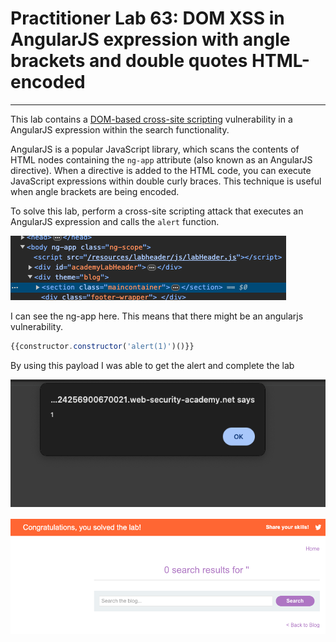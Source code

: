 # Practitioner Lab 63: DOM XSS in AngularJS expression with angle brackets and double quotes HTML-encoded

---

This lab contains a [DOM-based cross-site scripting](https://portswigger.net/web-security/cross-site-scripting/dom-based) vulnerability in a AngularJS expression within the search functionality.

AngularJS is a popular JavaScript library, which scans the contents of HTML nodes containing the `ng-app` attribute (also known as an AngularJS directive). When a directive is added to the HTML code, you can execute JavaScript expressions within double curly braces. This technique is useful when angle brackets are being encoded.

To solve this lab, perform a cross-site scripting attack that executes an AngularJS expression and calls the `alert` function.

![Untitled](Practitioner%20Lab%2063%20DOM%20XSS%20in%20AngularJS%20expressio%20c286c01f86054d409b0beff551e969a5/Untitled.png)

I can see the ng-app here. This means that there might be an angularjs vulnerability. 

```jsx
{{constructor.constructor('alert(1)')()}}
```

By using this payload I was able to get the alert and complete the lab

![Untitled](Practitioner%20Lab%2063%20DOM%20XSS%20in%20AngularJS%20expressio%20c286c01f86054d409b0beff551e969a5/Untitled%201.png)

![Untitled](Practitioner%20Lab%2063%20DOM%20XSS%20in%20AngularJS%20expressio%20c286c01f86054d409b0beff551e969a5/Untitled%202.png)